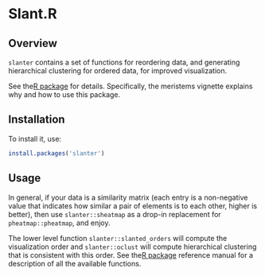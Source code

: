 Slant.R
=======

Overview
--------

``slanter`` contains a set of functions for reordering data, and generating hierarchical clustering
for ordered data, for improved visualization.

See the[R package](https://CRAN.R-project.org/package=slanter) for details. Specifically, the
meristems vignette explains why and how to use this package.

Installation
------------

To install it, use:

``` r
install.packages('slanter')
```

Usage
-----

In general, if your data is a similarity matrix (each entry is a non-negative value that indicates
how similar a pair of elements is to each other, higher is better), then use `slanter::sheatmap` as
a drop-in replacement for `pheatmap::pheatmap`, and enjoy.

The lower level function `slanter::slanted_orders` will compute the visualization order and
`slanter::oclust` will compute hierarchical clustering that is consistent with this order. See the[R
package](https://CRAN.R-project.org/package=slanter) reference manual for a description of all the
available functions.
